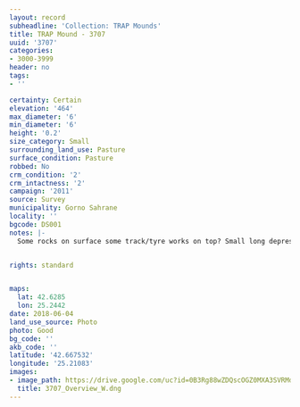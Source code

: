 ```yaml
---
layout: record
subheadline: 'Collection: TRAP Mounds'
title: TRAP Mound - 3707
uuid: '3707'
categories:
- 3000-3999
header: no
tags:
- ''

certainty: Certain
elevation: '464'
max_diameter: '6'
min_diameter: '6'
height: '0.2'
size_category: Small
surrounding_land_use: Pasture
surface_condition: Pasture
robbed: No
crm_condition: '2'
crm_intactness: '2'
campaign: '2011'
source: Survey
municipality: Gorno Sahrane
locality: ''
bgcode: DS001
notes: |-
  Some rocks on surface some track/tyre works on top? Small long depressions.


rights: standard


maps:
  lat: 42.6285
  lon: 25.2442
date: 2018-06-04
land_use_source: Photo
photo: Good
bg_code: ''
akb_code: ''
latitude: '42.667532'
longitude: '25.21083'
images:
- image_path: https://drive.google.com/uc?id=0B3Rg88wZDQscOGZ0MXA3SVRMdlE
  title: 3707_Overview_W.dng
---
```

